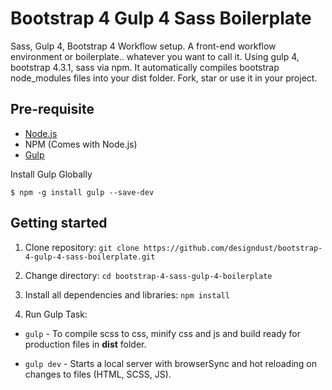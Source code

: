 # Bootstrap 4 Gulp 4 Sass Boilerplate

Sass, Gulp 4, Bootstrap 4 Workflow setup.
A front-end workflow environment or boilerplate.. whatever you want to call it. Using gulp 4, bootstrap 4.3.1, sass via npm. It automatically compiles bootstrap node_modules files into your dist folder.
Fork, star or use it in your project.

## Pre-requisite

- [Node.js](https://nodejs.org/en/download/ "Node Js")
- NPM (Comes with Node.js)
- [Gulp](https://gulpjs.com/ "Gulp")

Install Gulp Globally

    $ npm -g install gulp --save-dev

## Getting started

1. Clone repository:
   `git clone https://github.com/designdust/bootstrap-4-gulp-4-sass-boilerplate.git`

2. Change directory:
   `cd bootstrap-4-sass-gulp-4-boilerplate`
3. Install all dependencies and libraries:
   `npm install`

4. Run Gulp Task:

- `gulp` - To compile scss to css, minify css and js and build ready for production files in **dist** folder.

- `gulp dev` - Starts a local server with browserSync and hot reloading on changes to files (HTML, SCSS, JS).
